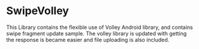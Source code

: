 SwipeVolley
===========

This Library contains the flexible use of Volley Android library, and contains swipe fragment update sample. The volley library is updated with getting the response is became easier and file uploading is also included.
